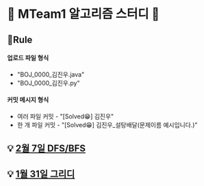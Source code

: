 # 🌈 MTeam1 알고리즘 스터디 🌈


## 📝Rule
#### 업로드 파일 형식
 - "BOJ_0000_김진우.java"
 - "BOJ_0000_김진우.py"

#### 커밋 메시지 형식 
  - 여러 파일 커밋 - "[Solved😁] 김진우"
  - 한 개 파일 커밋 - "[Solved😁] 김진우_설탕배달(문제이름 예시입니다.)"


## 💡 [2월 7일 DFS/BFS](./2월7일_dfs_bfs)

## 💡 [1월 31일 그리디](./1월31일_그리디)
